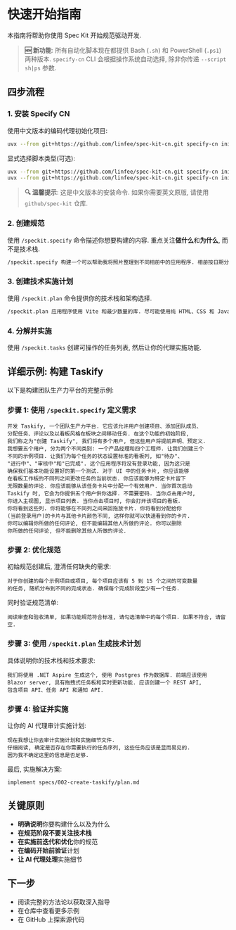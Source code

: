 # 快速开始指南

本指南将帮助你使用 Spec Kit 开始规范驱动开发.

> **🆕 新功能**: 所有自动化脚本现在都提供 Bash (`.sh`) 和 PowerShell (`.ps1`) 两种版本. `specify-cn` CLI 会根据操作系统自动选择, 除非你传递 `--script sh|ps` 参数.

## 四步流程

### 1. 安装 Specify CN

使用中文版本的编码代理初始化项目: 

```bash
uvx --from git+https://github.com/linfee/spec-kit-cn.git specify-cn init <PROJECT_NAME>
```

显式选择脚本类型(可选): 
```bash
uvx --from git+https://github.com/linfee/spec-kit-cn.git specify-cn init <PROJECT_NAME> --script ps  # 强制使用 PowerShell
uvx --from git+https://github.com/linfee/spec-kit-cn.git specify-cn init <PROJECT_NAME> --script sh  # 强制使用 POSIX shell
```

> **🔍 温馨提示**: 这是中文版本的安装命令. 如果你需要英文原版, 请使用 `github/spec-kit` 仓库.

### 2. 创建规范

使用 `/speckit.specify` 命令描述你想要构建的内容. 重点关注**做什么**和**为什么**, 而不是技术栈.

```bash
/speckit.specify 构建一个可以帮助我将照片整理到不同相册中的应用程序. 相册按日期分组, 可以通过在主页上拖拽来重新组织. 相册不会嵌套在其他相册中. 在每个相册内, 照片以瓦片式界面预览.
```

### 3. 创建技术实施计划

使用 `/speckit.plan` 命令提供你的技术栈和架构选择.

```bash
/speckit.plan 应用程序使用 Vite 和最少数量的库. 尽可能使用纯 HTML、CSS 和 JavaScript. 图片不会上传到任何地方, 元数据存储在本地 SQLite 数据库中.
```

### 4. 分解并实施

使用 `/speckit.tasks` 创建可操作的任务列表, 然后让你的代理实施功能.

## 详细示例: 构建 Taskify

以下是构建团队生产力平台的完整示例: 

### 步骤 1: 使用 `/speckit.specify` 定义需求

```text
开发 Taskify, 一个团队生产力平台. 它应该允许用户创建项目、添加团队成员、
分配任务、评论以及以看板风格在板块之间移动任务. 在这个功能的初始阶段, 
我们称之为"创建 Taskify", 我们将有多个用户, 但这些用户将提前声明、预定义.
我想要五个用户, 分为两个不同类别: 一个产品经理和四个工程师. 让我们创建三个
不同的示例项目. 让我们为每个任务的状态设置标准的看板列, 如"待办"、
"进行中"、"审核中"和"已完成". 这个应用程序将没有登录功能, 因为这只是
确保我们基本功能设置好的第一个测试. 对于 UI 中的任务卡片, 你应该能够
在看板工作板的不同列之间更改任务的当前状态. 你应该能够为特定卡片留下
无限数量的评论. 你应该能够从该任务卡片中分配一个有效用户. 当你首次启动
Taskify 时, 它会为你提供五个用户供你选择. 不需要密码. 当你点击用户时, 
你进入主视图, 显示项目列表. 当你点击项目时, 你会打开该项目的看板.
你将看到这些列. 你将能够在不同列之间来回拖放卡片. 你将看到分配给你
(当前登录用户)的卡片与其他卡片颜色不同, 这样你就可以快速看到你的卡片.
你可以编辑你所做的任何评论, 但不能编辑其他人所做的评论. 你可以删除
你所做的任何评论, 但不能删除其他人所做的评论.
```

### 步骤 2: 优化规范

初始规范创建后, 澄清任何缺失的需求: 

```text
对于你创建的每个示例项目或项目, 每个项目应该有 5 到 15 个之间的可变数量
的任务, 随机分布到不同的完成状态. 确保每个完成阶段至少有一个任务.
```

同时验证规范清单: 

```text
阅读审查和验收清单, 如果功能规范符合标准, 请勾选清单中的每个项目. 如果不符合, 请留空.
```

### 步骤 3: 使用 `/speckit.plan` 生成技术计划

具体说明你的技术栈和技术要求: 

```text
我们将使用 .NET Aspire 生成这个, 使用 Postgres 作为数据库. 前端应该使用
Blazor server, 具有拖拽式任务板和实时更新功能. 应该创建一个 REST API, 
包含项目 API、任务 API 和通知 API.
```

### 步骤 4: 验证并实施

让你的 AI 代理审计实施计划: 

```text
现在我想让你去审计实施计划和实施细节文件.
仔细阅读, 确定是否存在你需要执行的任务序列, 这些任务应该是显而易见的.
因为我不确定这里的信息是否足够.
```

最后, 实施解决方案: 

```text
implement specs/002-create-taskify/plan.md
```

## 关键原则

- **明确说明**你要构建什么以及为什么
- **在规范阶段不要关注技术栈**
- **在实施前迭代和优化**你的规范
- **在编码开始前验证**计划
- **让 AI 代理处理**实施细节

## 下一步

- 阅读完整的方法论以获取深入指导
- 在仓库中查看更多示例
- 在 GitHub 上探索源代码
